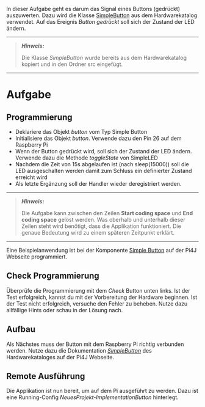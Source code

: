 In dieser Aufgabe geht es darum das Signal eines Buttons (gedrückt) auszuwerten. Dazu wird die Klasse [SimpleButton](https://pi4j.com/examples/components/simplebutton/)
aus dem Hardwarekatalog verwendet. Auf das Ereignis *Button gedrückt* soll sich der Zustand der LED ändern.

---
> **_Hinweis:_**
>
> Die Klasse *SimpleButton* wurde bereits aus dem Hardwarekatalog kopiert und
> in den Ordner src eingefügt.
---

# Aufgabe
## Programmierung
- Deklariere das Objekt *button* vom Typ Simple Button
- Initialisiere das Objekt *button*. Verwende dazu den Pin 26 auf dem Raspberry Pi
- Wenn der Button gedrückt wird, soll sich der Zustand der LED ändern. Verwende dazu die Methode *toggleState* von SimpleLED
- Nachdem die Zeit von 15s abgelaufen ist (nach sleep(15000)) soll die LED ausgeschalten werden damit zum Schluss ein
definierter Zustand erreicht wird
- Als letzte Ergänzung soll der Handler wieder deregistriert werden.

---
> **_Hinweis:_**
> 
> Die Aufgabe kann zwischen den Zeilen **Start coding space** und **End coding space** gelöst werden.
> Was oberhalb und unterhalb dieser Zeilen steht wird benötigt, dass die Applikation funktioniert.
> Die genaue Bedeutung wird zu einem späteren Zeitpunkt erklärt.
---

<div class="hint">
Eine Beispielanwendung ist bei der Komponente <a href="https://pi4j.com/examples/components/simplebutton/">Simple Button</a>
auf der Pi4J Webseite programmiert.
</div>

## Check Programmierung
Überprüfe die Programmierung mit dem *Check* Button unten links. Ist der Test
erfolgreich, kannst du mit der Vorbereitung der Hardware beginnen. Ist der Test nicht
erfolgreich, versuche den Fehler zu beheben. Nutze dazu allfällige Hints oder schau in
der Lösung nach.

## Aufbau
Als Nächstes muss der Button mit dem Raspberry Pi richtig verbunden werden. Nutze dazu die
Dokumentation [*SimpleButton*](https://pi4j.com/examples/components/simplebutton/)
des Hardwarekataloges auf der Pi4J Webseite.

## Remote Ausführung
Die Applikation ist nun bereit, um auf dem Pi ausgeführt zu werden. Dazu ist eine
Running-Config *NeuesProjekt-ImplementationButton* hinterlegt.